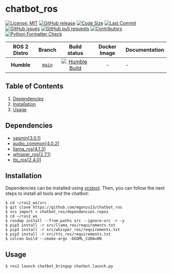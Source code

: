 # chatbot_ros

[![License: MIT](https://img.shields.io/badge/GitHub-GPL--3.0-informational)](https://opensource.org/license/gpl-3-0) [![GitHub release](https://img.shields.io/github/release/mgonzs13/chatbot_ros.svg)](https://github.com/mgonzs13/chatbot_ros/releases) [![Code Size](https://img.shields.io/github/languages/code-size/mgonzs13/chatbot_ros.svg?branch=main)](https://github.com/mgonzs13/chatbot_ros?branch=main) [![Last Commit](https://img.shields.io/github/last-commit/mgonzs13/chatbot_ros.svg)](https://github.com/mgonzs13/chatbot_ros/commits/main) [![GitHub issues](https://img.shields.io/github/issues/mgonzs13/chatbot_ros)](https://github.com/mgonzs13/chatbot_ros/issues) [![GitHub pull requests](https://img.shields.io/github/issues-pr/mgonzs13/chatbot_ros)](https://github.com/mgonzs13/chatbot_ros/pulls) [![Contributors](https://img.shields.io/github/contributors/mgonzs13/chatbot_ros.svg)](https://github.com/mgonzs13/chatbot_ros/graphs/contributors) [![Python Formatter Check](https://github.com/mgonzs13/chatbot_ros/actions/workflows/python_formatter.yml/badge.svg?branch=main)](https://github.com/mgonzs13/chatbot_ros/actions/workflows/python_formatter.yml?branch=main)

<div align="center">

| ROS 2 Distro |                           Branch                            |                                                                                                       Build status                                                                                                        | Docker Image | Documentation |
| :----------: | :---------------------------------------------------------: | :-----------------------------------------------------------------------------------------------------------------------------------------------------------------------------------------------------------------------: | :----------: | ------------- |
|  **Humble**  | [`main`](https://github.com/mgonzs13/chatbot_ros/tree/main) | [![Humble Build](https://github.com/mgonzs13/chatbot_ros/actions/workflows/humble-docker-build.yml/badge.svg?branch=main)](https://github.com/mgonzs13/chatbot_ros/actions/workflows/humble-docker-build.yml?branch=main) |      -       | -             |

</div>

## Table of Contents

1. [Dependencies](#dependencies)
2. [Installation](#installation)
3. [Usage](#usage)

## Dependencies

- [yasmin](https://github.com/uleroboticsgroup/yasmin)[[3.0.1](https://github.com/uleroboticsgroup/yasmin/releases/tag/3.0.1)]
- [audio_common](https://github.com/mgonzs13/audio_common)[[4.0.2](https://github.com/mgonzs13/audio_common/releases/tag/4.0.2)]
- [llama_ros](https://github.com/mgonzs13/llama_ros)[[4.1.3](https://github.com/mgonzs13/llama_ros/releases/tag/4.1.3)]
- [whisper_ros](https://github.com/mgonzs13/whisper_ros)[[2.7.1](https://github.com/mgonzs13/whisper_ros/releases/tag/2.7.1)]
- [tts_ros](https://github.com/mgonzs13/tts_ros)[[2.4.0](https://github.com/mgonzs13/tts_ros/releases/tag/2.4.0)]

## Installation

Dependencies can be installed using [vcstool](https://github.com/dirk-thomas/vcstool). Then, you can follow the next steps to install all tools and the chatbot:

```shell
$ cd ~/ros2_ws/src
$ git clone https://github.com/mgonzs13/chatbot_ros
$ vcs import < chatbot_ros/dependencies.repos
$ cd ~/ros2_ws
$ rosdep install --from-paths src --ignore-src -r -y
$ pip3 install -r src/llama_ros/requirements.txt
$ pip3 install -r src/whisper_ros/requirements.txt
$ pip3 install -r src/tts_ros/requirements.txt
$ colcon build --cmake-args -DGGML_CUDA=ON
```

## Usage

```shell
$ ros2 launch chatbot_bringup chatbot.launch.py
```
